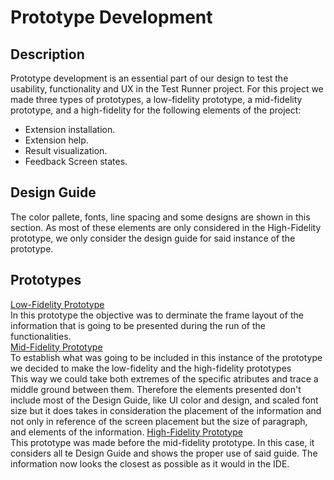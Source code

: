 # Prototype Development  
## Description  
Prototype development is an essential part of our design to test the usability, functionality and UX in the Test Runner project. For this project we made three types of prototypes, a low-fidelity prototype, a mid-fidelity prototype, and a high-fidelity for the following elements of the project:  
* Extension installation.
* Extension help.
* Result visualization.
* Feedback Screen states.  
## Design Guide  
The color pallete, fonts, line spacing and some designs are shown in this section. As most of these elements are only considered in the High-Fidelity prototype, we only consider the design guide for said instance of the prototype.  
## Prototypes  
[Low-Fidelity Prototype](https://www.figma.com/file/BRmxXYkRPCorbYL4aXitR2/Guia-de-dise%C3%B1o?type=design&node-id=0%3A2&mode=design&t=PoyhKkyY1GtIc5H9-1)  
In this prototype the objective was to derminate the frame layout of the information that is going to be presented during the run of the functionalities.  
[Mid-Fidelity Prototype](https://www.figma.com/file/BRmxXYkRPCorbYL4aXitR2/Guia-de-dise%C3%B1o?type=design&node-id=164%3A2&mode=design&t=PoyhKkyY1GtIc5H9-1)  
To establish what was going to be included in this instance of the prototype we decided to make the low-fidelity and the high-fidelity prototypes  
This way we could take both extremes of the specific atributes and trace a middle ground between them. Therefore the elements presented don't include most of the Design Guide, like  UI color and design, and scaled font size but it does takes in consideration the placement of the information and not only in reference of the screen placement but the size of paragraph, and elements of the information.
[High-Fidelity Prototype](https://www.figma.com/file/BRmxXYkRPCorbYL4aXitR2/Guia-de-dise%C3%B1o?type=design&node-id=165%3A2&mode=design&t=PoyhKkyY1GtIc5H9-1)  
This prototype was made before the mid-fidelity prototype. In this case, it considers all te Design Guide and shows the proper use of said guide. The information now looks the closest as possible as it would in the IDE.
